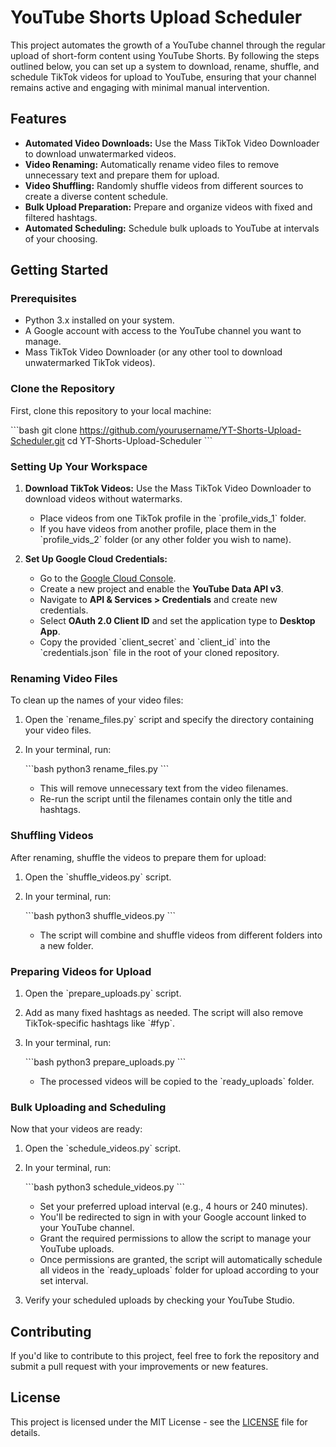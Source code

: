 
# YouTube Shorts Upload Scheduler

This project automates the growth of a YouTube channel through the regular upload of short-form content using YouTube Shorts. By following the steps outlined below, you can set up a system to download, rename, shuffle, and schedule TikTok videos for upload to YouTube, ensuring that your channel remains active and engaging with minimal manual intervention.

## Features

- **Automated Video Downloads:** Use the Mass TikTok Video Downloader to download unwatermarked videos.
- **Video Renaming:** Automatically rename video files to remove unnecessary text and prepare them for upload.
- **Video Shuffling:** Randomly shuffle videos from different sources to create a diverse content schedule.
- **Bulk Upload Preparation:** Prepare and organize videos with fixed and filtered hashtags.
- **Automated Scheduling:** Schedule bulk uploads to YouTube at intervals of your choosing.

## Getting Started

### Prerequisites

- Python 3.x installed on your system.
- A Google account with access to the YouTube channel you want to manage.
- Mass TikTok Video Downloader (or any other tool to download unwatermarked TikTok videos).

### Clone the Repository

First, clone this repository to your local machine:

\`\`\`bash
git clone https://github.com/yourusername/YT-Shorts-Upload-Scheduler.git
cd YT-Shorts-Upload-Scheduler
\`\`\`

### Setting Up Your Workspace

1. **Download TikTok Videos:** Use the Mass TikTok Video Downloader to download videos without watermarks.
   - Place videos from one TikTok profile in the \`profile_vids_1\` folder.
   - If you have videos from another profile, place them in the \`profile_vids_2\` folder (or any other folder you wish to name).

2. **Set Up Google Cloud Credentials:**
   - Go to the [Google Cloud Console](https://console.cloud.google.com/).
   - Create a new project and enable the **YouTube Data API v3**.
   - Navigate to **API & Services > Credentials** and create new credentials.
   - Select **OAuth 2.0 Client ID** and set the application type to **Desktop App**.
   - Copy the provided \`client_secret\` and \`client_id\` into the \`credentials.json\` file in the root of your cloned repository.

### Renaming Video Files

To clean up the names of your video files:

1. Open the \`rename_files.py\` script and specify the directory containing your video files.
2. In your terminal, run:

   \`\`\`bash
   python3 rename_files.py
   \`\`\`

   - This will remove unnecessary text from the video filenames.
   - Re-run the script until the filenames contain only the title and hashtags.

### Shuffling Videos

After renaming, shuffle the videos to prepare them for upload:

1. Open the \`shuffle_videos.py\` script.
2. In your terminal, run:

   \`\`\`bash
   python3 shuffle_videos.py
   \`\`\`

   - The script will combine and shuffle videos from different folders into a new folder.

### Preparing Videos for Upload

1. Open the \`prepare_uploads.py\` script.
2. Add as many fixed hashtags as needed. The script will also remove TikTok-specific hashtags like \`#fyp\`.
3. In your terminal, run:

   \`\`\`bash
   python3 prepare_uploads.py
   \`\`\`

   - The processed videos will be copied to the \`ready_uploads\` folder.

### Bulk Uploading and Scheduling

Now that your videos are ready:

1. Open the \`schedule_videos.py\` script.
2. In your terminal, run:

   \`\`\`bash
   python3 schedule_videos.py
   \`\`\`

   - Set your preferred upload interval (e.g., 4 hours or 240 minutes).
   - You'll be redirected to sign in with your Google account linked to your YouTube channel.
   - Grant the required permissions to allow the script to manage your YouTube uploads.
   - Once permissions are granted, the script will automatically schedule all videos in the \`ready_uploads\` folder for upload according to your set interval.

3. Verify your scheduled uploads by checking your YouTube Studio.

## Contributing

If you'd like to contribute to this project, feel free to fork the repository and submit a pull request with your improvements or new features.

## License

This project is licensed under the MIT License - see the [LICENSE](LICENSE) file for details.
